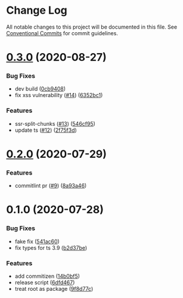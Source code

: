 # Change Log

All notable changes to this project will be documented in this file.
See [Conventional Commits](https://conventionalcommits.org) for commit guidelines.

# [0.3.0](https://github.com/IIIristraM/lerna-ts/compare/lerna-ts@0.2.0...lerna-ts@0.3.0) (2020-08-27)


### Bug Fixes

* dev build ([0cb9408](https://github.com/IIIristraM/lerna-ts/commit/0cb9408aebd7b8406e7ca8d5ce7cd908475f3d2e))
* fix xss vulnerability ([#14](https://github.com/IIIristraM/lerna-ts/issues/14)) ([6352bc1](https://github.com/IIIristraM/lerna-ts/commit/6352bc104d1d47f2c3c7a87d6c5c7935f04535d6))


### Features

* ssr-split-chunks ([#13](https://github.com/IIIristraM/lerna-ts/issues/13)) ([546cf95](https://github.com/IIIristraM/lerna-ts/commit/546cf9551653f82b11ecfda48fcaac1ba523832b))
* update ts ([#12](https://github.com/IIIristraM/lerna-ts/issues/12)) ([2f75f3d](https://github.com/IIIristraM/lerna-ts/commit/2f75f3dab5392f2d1048160cf536b5c92d469d06))





# [0.2.0](https://github.com/IIIristraM/lerna-ts/compare/lerna-ts@0.1.0...lerna-ts@0.2.0) (2020-07-29)


### Features

* commitlint pr ([#9](https://github.com/IIIristraM/lerna-ts/issues/9)) ([8a93a46](https://github.com/IIIristraM/lerna-ts/commit/8a93a46c9aa09e8971a402842403dfe15104b5b5))





# 0.1.0 (2020-07-28)


### Bug Fixes

* fake fix ([541ac60](https://github.com/IIIristraM/lerna-ts/commit/541ac6070ee218329f3e033646b7ce960715bbdc))
* fix types for ts 3.9 ([b2d37be](https://github.com/IIIristraM/lerna-ts/commit/b2d37be17ac3d9180a002eae88daa2e1626c4527))


### Features

* add commitizen ([14b0bf5](https://github.com/IIIristraM/lerna-ts/commit/14b0bf5223f748ec3ab959d9ea5fefd9400fb609))
* release script ([6dfd467](https://github.com/IIIristraM/lerna-ts/commit/6dfd4678285384ab4ab5aa2d80cd61829365a145))
* treat root as package ([9f8d77c](https://github.com/IIIristraM/lerna-ts/commit/9f8d77c64aba755cc2c2cb5551a824ce623b2e1c))
